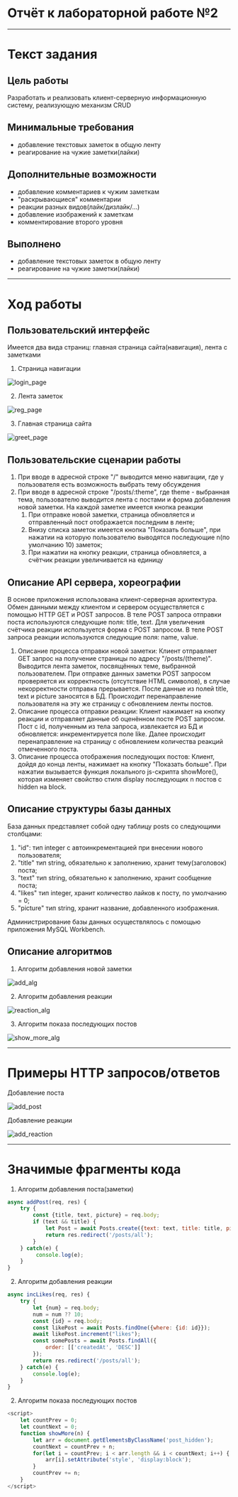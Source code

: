 # Отчёт к лабораторной работе №2
----
# Текст задания
## Цель работы
Разработать и реализовать клиент-серверную информационную систему, реализующую механизм CRUD
## Минимальные требования
- добавление текстовых заметок в общую ленту
- реагирование на чужие заметки(лайки) 
## Дополнительные возможности
- добавление комментариев к чужим заметкам
- "раскрывающиеся" комментарии
- реакции разных видов(лайк/дизлайк/...)
- добавление изображений к заметкам
 - комментирование второго уровня
 ## Выполнено
 - добавление текстовых заметок в общую ленту
- реагирование на чужие заметки(лайки) 

 ----
# Ход работы
## Пользовательский интерфейс
Имеется два вида страниц: главная страница сайта(навигация), лента с заметками
1. Страница навигации

![login_page](pictures/Login_page.png)

2. Лента заметок

![reg_page](pictures/Registration_page.png)

3. Главная страница сайта

![greet_page](pictures/User_greeting_page.png)

## Пользовательские сценарии работы
1. При вводе в адресной строке "/" выводится меню навигации, где у пользователя есть возможность выбрать тему обсуждения 
2. При вводе в адресной строке "/posts/:theme", где theme - выбранная тема, пользователю выводится лента с постами и форма добавления новой заметки. На каждой заметке имеется кнопка реакции
    1. При отправке новой заметки, страница обновляется и отправленный пост отображается последним в ленте;
    2. Внизу списка заметок имеется кнопка "Показать больше", при нажатии на которую пользователю выводятся последующие n(по умолчанию 10) заметок;
    3. При нажатии на кнопку реакции, страница обновляется, а счётчик реакции увеличивается на единицу

## Описание API сервера, хореографии
В основе приложения использована клиент-серверная архитектура. Обмен данными между клиентом и сервером осуществляется с помощью HTTP GET и POST запросов. В теле POST запроса отправки поста используются следующие поля: title, text. Для увеличения счётчика реакции используется форма с POST запросом. В теле POST запроса реакции используются следующие поля: name, value. 
1. Описание процесса отправки новой заметки: Клиент отправляет GET запрос на получение страницы по адресу "/posts/(theme)". Выводится лента заметок, посвящённых теме, выбранной пользователем. При отправке данных заметки POST запросом проверяется их корректность (отсутствие HTML символов), в случае некорректности отправка прерывается. После данные из полей title, text и picture заносятся в БД. Происходит перенаправление пользователя на эту же страницу с обновлением ленты постов.
2. Описание процесса отправки реакции: Клиент нажимает на кнопку реакции и отправляет данные об оценённом посте POST запросом. Пост с id, полученным из тела запроса, извлекается из БД и обновляется: инкрементируется поле like. Далее происходит перенаправление на страницу с обновлением количества реакций отмеченного поста.  
3. Описание процесса отображения последующих постов: Клиент, дойдя до конца ленты, нажимает на кнопку "Показать больше". При нажатии вызывается функция локального js-скрипта showMore(), которая изменяет свойство стиля display последующих n постов c hidden на block.
## Описание структуры базы данных
База данных представляет собой одну таблицу posts со следующими столбцами:
1. "id": тип integer с автоинкрементацией при внесении нового пользователя;
2. "title" тип string, обязательно к заполнению, хранит тему(заголовок) поста;
3. "text" тип string, обязательно к заполнению, хранит сообщение поста;
4. "likes" тип integer, хранит количество лайков к посту, по умолчанию = 0;
5. "picture" тип string, хранит название, добавленного изображения.

Администрирование базы данных осуществлялось с помощью приложения MySQL Workbench.
## Описание алгоритмов
1. Алгоритм добавления новой заметки

![add_alg](pictures/add_alg.png)

2. Алгоритм добавления реакции

![reaction_alg](pictures/reaction_alg.png)

3. Алгоритм показа последующих постов

![show_more_alg](pictures/show_more_alg.png)


----
# Примеры HTTP запросов/ответов
Добавление поста

![add_post](pictures/add_post_scen.png)

Добавление реакции

![add_reaction](pictures/add_reaction_scen.png)


----
# Значимые фрагменты кода
1. Алгоритм добавления поста(заметки)
```javascript
async addPost(req, res) {
    try {
        const {title, text, picture} = req.body;
        if (text && title) {
            let Post = await Posts.create({text: text, title: title, picture: picture});
            return res.redirect('/posts/all');
        }
    } catch(e) {
         console.log(e);
    }
}
```
2. Алгоритм добавления реакции
```javascript
async incLikes(req, res) {
    try {
        let {num} = req.body;
        num = num ?? 10;
        const {id} = req.body;
        const likePost = await Posts.findOne({where: {id: id}});
        await likePost.increment("likes");
        const somePosts = await Posts.findAll({
            order: [['createdAt', 'DESC']]
        });
        return res.redirect('/posts/all');
    } catch(e) {
        console.log(e);
    }
}
```
2. Алгоритм показа последующих постов
```javascript
<script>
    let countPrev = 0;
    let countNext = 0;
    function showMore(n) {
        let arr = document.getElementsByClassName('post_hidden');
        countNext = countPrev + n;
        for(let i = countPrev; i < arr.length && i < countNext; i++) {
            arr[i].setAttribute('style', 'display:block');
        }
        countPrev += n;
    }
</script>
```   